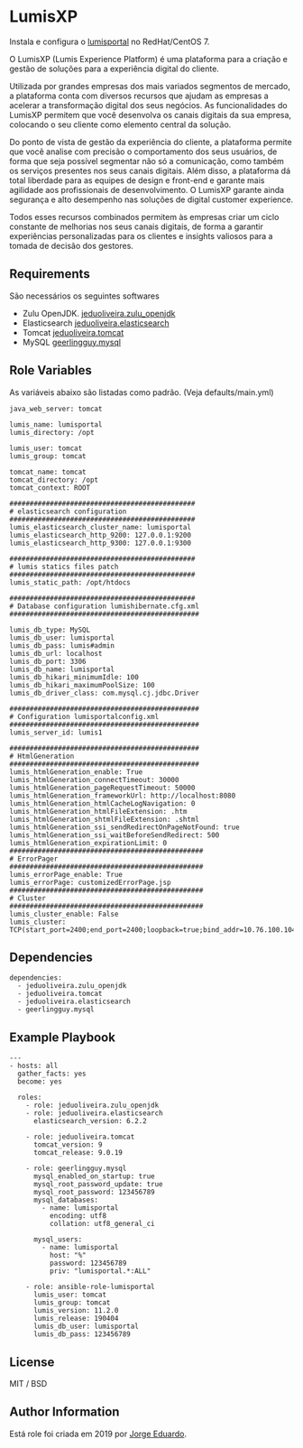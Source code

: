LumisXP
=========

Instala e configura o [lumisportal](https://lumisxp.lumis.com.br/doc/lumisportal/11.2.0/pt-BR/lumis.installation_and_configuration.system_requirements.html) no RedHat/CentOS 7.

O LumisXP (Lumis Experience Platform) é uma plataforma para a criação e gestão de soluções para a experiência digital do cliente.

Utilizada por grandes empresas dos mais variados segmentos de mercado, a plataforma conta com diversos recursos que ajudam as empresas a acelerar a transformação digital dos seus negócios. As funcionalidades do LumisXP permitem que você desenvolva os canais digitais da sua empresa, colocando o seu cliente como elemento central da solução.

Do ponto de vista de gestão da experiência do cliente, a plataforma permite que você analise com precisão o comportamento dos seus usuários, de forma que seja possível segmentar não só a comunicação, como também os serviços presentes nos seus canais digitais. Além disso, a plataforma dá total liberdade para as equipes de design e front-end e garante mais agilidade aos profissionais de desenvolvimento. O LumisXP garante ainda segurança e alto desempenho nas soluções de digital customer experience.

Todos esses recursos combinados permitem às empresas criar um ciclo constante de melhorias nos seus canais digitais, de forma a garantir experiências personalizadas para os clientes e insights valiosos para a tomada de decisão dos gestores.

Requirements
------------

São necessários os seguintes softwares 

- Zulu OpenJDK. [jeduoliveira.zulu_openjdk](https://galaxy.ansible.com/jeduoliveira/zulu_openjdk)
- Elasticsearch [jeduoliveira.elasticsearch](https://galaxy.ansible.com/jeduoliveira/elasticsearch)
- Tomcat [jeduoliveira.tomcat](https://galaxy.ansible.com/jeduoliveira/tomcat)
- MySQL [geerlingguy.mysql](https://galaxy.ansible.com/geerlingguy/mysql)


Role Variables
--------------
As variáveis abaixo são listadas como padrão. (Veja defaults/main.yml)

    java_web_server: tomcat

    lumis_name: lumisportal
    lumis_directory: /opt

    lumis_user: tomcat
    lumis_group: tomcat

    tomcat_name: tomcat
    tomcat_directory: /opt
    tomcat_context: ROOT

    ##############################################
    # elasticsearch configuration
    ##############################################
    lumis_elasticsearch_cluster_name: lumisportal
    lumis_elasticsearch_http_9200: 127.0.0.1:9200
    lumis_elasticsearch_http_9300: 127.0.0.1:9300

    ##############################################
    # lumis statics files patch
    ##############################################
    lumis_static_path: /opt/htdocs

    ##############################################
    # Database configuration lumishibernate.cfg.xml
    ###############################################

    lumis_db_type: MySQL
    lumis_db_user: lumisportal
    lumis_db_pass: lumis#admin
    lumis_db_url: localhost
    lumis_db_port: 3306
    lumis_db_name: lumisportal
    lumis_db_hikari_minimumIdle: 100
    lumis_db_hikari_maximumPoolSize: 100
    lumis_db_driver_class: com.mysql.cj.jdbc.Driver

    ###############################################
    # Configuration lumisportalconfig.xml
    ###############################################
    lumis_server_id: lumis1

    ###############################################
    # HtmlGeneration
    ###############################################
    lumis_htmlGeneration_enable: True
    lumis_htmlGeneration_connectTimeout: 30000
    lumis_htmlGeneration_pageRequestTimeout: 50000
    lumis_htmlGeneration_frameworkUrl: http://localhost:8080
    lumis_htmlGeneration_htmlCacheLogNavigation: 0
    lumis_htmlGeneration_htmlFileExtension: .htm
    lumis_htmlGeneration_shtmlFileExtension: .shtml
    lumis_htmlGeneration_ssi_sendRedirectOnPageNotFound: true
    lumis_htmlGeneration_ssi_waitBeforeSendRedirect: 500
    lumis_htmlGeneration_expirationLimit: 0
    ################################################
    # ErrorPager
    ################################################
    lumis_errorPage_enable: True
    lumis_errorPage: customizedErrorPage.jsp
    ################################################
    # Cluster
    ################################################
    lumis_cluster_enable: False
    lumis_cluster: TCP(start_port=2400;end_port=2400;loopback=true;bind_addr=10.76.100.104;send_buf_size=500000;recv_buf_size=500000):TCPPING(timeout=3000;initial_hosts=10.76.100.104[2400],10.76.98.15[2400];port_range=1;num_initial_members=10):MERGE2(min_interval=5000;max_interval=20000):FD_SOCK:FD(timeout=5000;max_tries=3;shun=true):VERIFY_SUSPECT(timeout=5000):lumis.portal.cluster.multiserver.DurableNAKACK(gc_lag=50;retransmit_timeout=300,600,1200,2400,4800;use_mcast_xmit=false;discard_delivered_msgs=true):pbcast.STABLE(stability_delay=6000;desired_avg_gossip=20000):pbcast.GMS(join_timeout=11000;shun=true;print_local_addr=true):lumis.portal.cluster.multiserver.Sequencer:pbcast.FLUSH(timeout=10000)

Dependencies
------------
  
    dependencies:
      - jeduoliveira.zulu_openjdk
      - jeduoliveira.tomcat
      - jeduoliveira.elasticsearch
      - geerlingguy.mysql


Example Playbook
----------------

    ---
    - hosts: all
      gather_facts: yes
      become: yes

      roles:    
        - role: jeduoliveira.zulu_openjdk
        - role: jeduoliveira.elasticsearch
          elasticsearch_version: 6.2.2

        - role: jeduoliveira.tomcat
          tomcat_version: 9
          tomcat_release: 9.0.19
        
        - role: geerlingguy.mysql
          mysql_enabled_on_startup: true
          mysql_root_password_update: true
          mysql_root_password: 123456789
          mysql_databases:
            - name: lumisportal
              encoding: utf8
              collation: utf8_general_ci
         
          mysql_users:
            - name: lumisportal
              host: "%"
              password: 123456789
              priv: "lumisportal.*:ALL"
        
        - role: ansible-role-lumisportal
          lumis_user: tomcat
          lumis_group: tomcat
          lumis_version: 11.2.0
          lumis_release: 190404
          lumis_db_user: lumisportal
          lumis_db_pass: 123456789

License
-------

MIT / BSD

Author Information
------------------

Está role foi criada em 2019 por [Jorge Eduardo](https://www.linkedin.com/in/jorgeeduardo/).